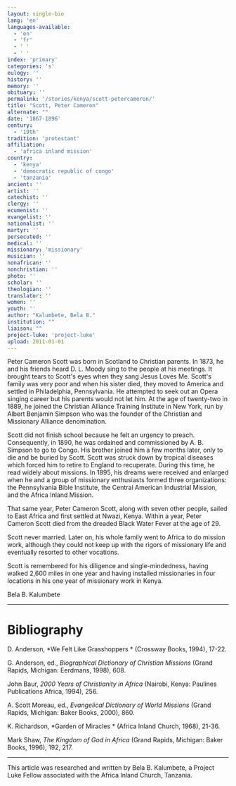 ```yaml
---
layout: single-bio
lang: 'en'
languages-available:
  - 'en'
  - 'fr'
  - ' '
  - ' '
index: 'primary'
categories: 's'
eulogy: ''
history: ''
memory: ''
obituary: ''
permalink: '/stories/kenya/scott-petercameron/'
title: "Scott, Peter Cameron"
alternate: ""
date: '1867-1896'
century:
  - '19th'
tradition: 'protestant'
affiliation:
  - 'africa inland mission'
country:
  - 'kenya'
  - 'democratic republic of congo'
  - 'tanzania'
ancient: ''
artist: ''
catechist: ''
clergy: ''
ecumenist: ''
evangelist: ''
nationalist: ''
martyr: ''
persecuted: ''
medical: ''
missionary: 'missionary'
musician: ''
nonafrican: ''
nonchristian: ''
photo: ''
scholar: ''
theologian: ''
translator: ''
women: ''
youth: ''
author: "Kalumbete, Bela B."
institution: ""
liaison: ""
project-luke: 'project-luke'
upload: 2011-01-01
---
```




Peter Cameron Scott was born in Scotland to Christian parents.  In 1873, he and his friends  heard D. L. Moody sing to the people at his meetings.  It brought tears to Scott's eyes when they sang Jesus Loves Me.  Scott's family was very poor and when his sister died, they moved to America and settled in Philadelphia, Pennsylvania.  He attempted to seek out an Opera singing career but his parents would not let him.  At the age of twenty-two in 1889, he joined the Christian Alliance Training Institute in New York, run by Albert Benjamin Simpson who was the founder of the Christian and Missionary Alliance denomination.

Scott did not finish school because he felt an urgency to preach.  Consequently, in 1890, he was ordained and commissioned by A. B. Simpson to go to Congo.  His brother joined him a few months later, only to die and be buried by Scott.  Scott was struck down by tropical diseases which forced him to retire to England to recuperate.  During this time, he read widely about missions.  In 1895, his dreams were received and enlarged when he and a group of missionary enthusiasts formed three organizations: the Pennsylvania Bible Institute, the Central American Industrial Mission, and the Africa Inland Mission.

That same year, Peter Cameron Scott, along with seven other people, sailed to East Africa and first settled at Nwazi, Kenya.  Within a year, Peter Cameron Scott died from the dreaded Black Water Fever at the age of 29.

Scott never married.  Later on, his whole family went to Africa to do mission work, although they could not keep up with the rigors of missionary life and eventually resorted to other vocations.

Scott is remembered for his diligence and single-mindedness, having walked 2,600 miles in one year and having installed missionaries in four locations in his one year of missionary work in Kenya.

Bela B. Kalumbete

---

# Bibliography

D. Anderson,  *We Felt Like Grasshoppers * (Crossway Books, 1994), 17-22.

G. Anderson, ed., *Biographical Dictionary of Christian Missions* (Grand Rapids, Michigan: Eerdmans, 1998), 608.

John Baur, *2000 Years of Christianity in Africa* (Nairobi, Kenya: Paulines Publications Africa, 1994), 256.

A. Scott Moreau, ed., *Evangelical Dictionary of World Missions* (Grand Rapids, Michigan: Baker Books, 2000), 860.

K. Richardson,  *Garden of Miracles * (Africa Inland Church, 1968), 21-36.

Mark Shaw, *The Kingdom of God in Africa* (Grand Rapids, Michigan: Baker Books, 1996), 192, 217.

---

This article was researched and written by Bela B. Kalumbete, a Project Luke Fellow associated with the Africa Inland Church, Tanzania.
